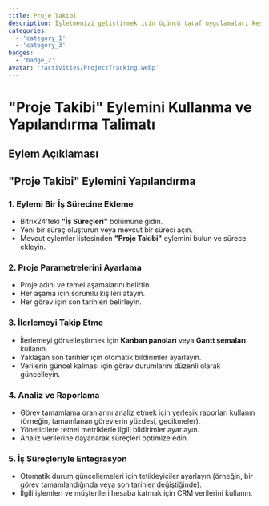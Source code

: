 ```yaml
---
title: Proje Takibi
description: İşletmenizi geliştirmek için üçüncü taraf uygulamaları keşfedin ve entegre edin.
categories: 
  - 'category_1'
  - 'category_3'
badges: 
  - 'badge_2'
avatar: '/activities/ProjectTracking.webp'
---
```

# "Proje Takibi" Eylemini Kullanma ve Yapılandırma Talimatı

## Eylem Açıklaması

## **"Proje Takibi" Eylemini Yapılandırma**

### 1. Eylemi Bir İş Sürecine Ekleme
- Bitrix24'teki **"İş Süreçleri"** bölümüne gidin.
- Yeni bir süreç oluşturun veya mevcut bir süreci açın.
- Mevcut eylemler listesinden **"Proje Takibi"** eylemini bulun ve sürece ekleyin.

### 2. Proje Parametrelerini Ayarlama
- Proje adını ve temel aşamalarını belirtin.
- Her aşama için sorumlu kişileri atayın.
- Her görev için son tarihleri belirleyin.

### 3. İlerlemeyi Takip Etme
- İlerlemeyi görselleştirmek için **Kanban panoları** veya **Gantt şemaları** kullanın.
- Yaklaşan son tarihler için otomatik bildirimler ayarlayın.
- Verilerin güncel kalması için görev durumlarını düzenli olarak güncelleyin.

### 4. Analiz ve Raporlama
- Görev tamamlama oranlarını analiz etmek için yerleşik raporları kullanın (örneğin, tamamlanan görevlerin yüzdesi, gecikmeler).
- Yöneticilere temel metriklerle ilgili bildirimler ayarlayın.
- Analiz verilerine dayanarak süreçleri optimize edin.

### 5. İş Süreçleriyle Entegrasyon
- Otomatik durum güncellemeleri için tetikleyiciler ayarlayın (örneğin, bir görev tamamlandığında veya son tarihler değiştiğinde).
- İlgili işlemleri ve müşterileri hesaba katmak için CRM verilerini kullanın.